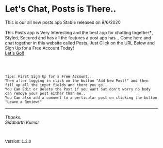 <h1>Let's Chat, Posts is There..</h1>
  <p>This is our all new posts app Stable released on 9/6/2020<br><br>
    This Posts app is Very Interesting and the best app for chatting together<b>*</b>, Styled, Secured 
    and has all the features a post app has...
    Come here and chat together in this website called Posts.
    Just Click on the URL Below and Sign Up for a Free Account Today!<br>
    <a href="https://postapp2.herokuapp.com/register" target="new">Let's Go!!</a>
  </p><br><br>
  <p>
    
    
    Tips: First Sign Up for a Free Account..
    Then after logging in click on the button "Add New Post!" and then 
    fill up all the input fields and there you go..
    You Can Edit or Delete the Post if you want but don't worry no body can remove your post either than me..
    You Can also add a comment to a perticular post on clicking the button "Leave a Review!"
  </p>
  <hr>
  <h6>Thanks.<br>
  Siddharth Kumar
</h6>
  <p align="right" style="float: left; font-family: arial;">Version: 1.2.0</p>
  

